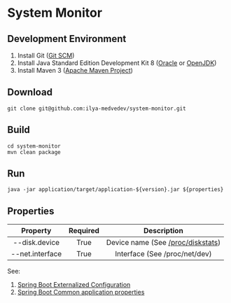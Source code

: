 System Monitor
==============

Development Environment
-----------------------
1. Install Git ([Git SCM](https://git-scm.com/book/en/v2/Getting-Started-Installing-Git))
2. Install Java Standard Edition Development Kit  8 ([Oracle](http://www.oracle.com/technetwork/java/javase/downloads/index.html) or [OpenJDK](http://openjdk.java.net/install/))
3. Install Maven 3 ([Apache Maven Project](https://maven.apache.org/download.cgi))

Download
--------
    git clone git@github.com:ilya-medvedev/system-monitor.git

Build
-----
    cd system-monitor
    mvn clean package

Run
---
    java -jar application/target/application-${version}.jar ${properties}

Properties
----------
|    Property     | Required |                                                Description                                                 |
|:---------------:|:--------:|:----------------------------------------------------------------------------------------------------------:|
|  --disk.device  |   True   | Device name (See [/proc/diskstats](https://www.kernel.org/doc/Documentation/ABI/testing/procfs-diskstats)) |
| --net.interface |   True   |                                       Interface (See /proc/net/dev)                                        |

See:
1. [Spring Boot Externalized Configuration](http://docs.spring.io/spring-boot/docs/current/reference/html/boot-features-external-config.html)
2. [Spring Boot Common application properties](http://docs.spring.io/spring-boot/docs/current/reference/html/common-application-properties.html)